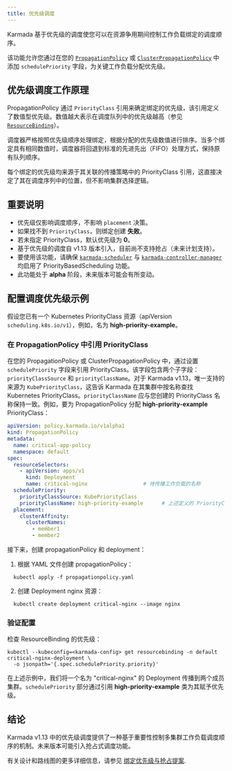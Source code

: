 ```yaml
---
title: 优先级调度
---
```


Karmada 基于优先级的调度使您可以在资源争用期间控制工作负载绑定的调度顺序。

该功能允许您通过在您的 [`PropagationPolicy`](../../reference/karmada-api/policy-resources/propagation-policy-v1alpha1.md) 或 [`ClusterPropagationPolicy`](../../reference/karmada-api/policy-resources/cluster-propagation-policy-v1alpha1.md) 中添加 `schedulePriority` 字段，为关键工作负载分配优先级。

## 优先级调度工作原理
PropagationPolicy 通过 `PriorityClass` 引用来确定绑定的优先级，该引用定义了数值型优先级。数值越大表示在调度队列中的优先级越高（参见 [`ResourceBinding`](../../reference/karmada-api/work-resources/resource-binding-v1alpha2.md)）。

调度器严格按照优先级顺序处理绑定，根据分配的优先级数值进行排序。当多个绑定具有相同数值时，调度器将回退到标准的先进先出（FIFO）处理方式，保持原有队列顺序。

每个绑定的优先级均来源于其关联的传播策略中的 PriorityClass 引用，这直接决定了其在调度序列中的位置，但不影响集群选择逻辑。

## 重要说明

- 优先级仅影响调度顺序，不影响 `placement` 决策。
- 如果找不到 `PriorityClass`，则绑定创建 **失败**。
- 若未指定 PriorityClass，默认优先级为 **0**。
- 基于优先级的调度自 v1.13 版本引入，目前尚不支持抢占（未来计划支持）。
- 要使用该功能，请确保 [`karmada-scheduler`](../../reference/components/karmada-scheduler) 与 [`karmada-controller-manager`](../../reference/components/karmada-controller-manager) 均启用了 PriorityBasedScheduling 功能。
- 此功能处于 **alpha** 阶段，未来版本可能会有所变动。

## 配置调度优先级示例

假设您已有一个 Kubernetes PriorityClass 资源（apiVersion `scheduling.k8s.io/v1`），例如，名为 **high-priority-example**。

### 在 PropagationPolicy 中引用 PriorityClass
在您的 PropagationPolicy 或 ClusterPropagationPolicy 中，通过设置 `schedulePriority` 字段来引用 PriorityClass。该字段包含两个子字段：`priorityClassSource` 和 `priorityClassName`。对于 Karmada v1.13，唯一支持的来源为 `KubePriorityClass`，这告诉 Karmada 在其集群中按名称查找 Kubernetes PriorityClass。`priorityClassName` 应与您创建的 PriorityClass 名称保持一致。例如，要为 PropagationPolicy 分配 **high-priority-example** PriorityClass：

```yaml
apiVersion: policy.karmada.io/v1alpha1
kind: PropagationPolicy
metadata:
  name: critical-app-policy
  namespace: default
spec:
  resourceSelectors:
    - apiVersion: apps/v1
      kind: Deployment
      name: critical-nginx                  # 待传播工作负载的名称
  schedulePriority:
    priorityClassSource: KubePriorityClass
    priorityClassName: high-priority-example      # 上述定义的 PriorityClass 引用
  placement:
    clusterAffinity:
      clusterNames:
        - member1
        - member2
```

接下来，创建 propagationPolicy 和 deployment：

1. 根据 YAML 文件创建 propagationPolicy：
```shell
  kubectl apply -f propagationpolicy.yaml
```
2. 创建 Deployment nginx 资源：
```shell
  kubectl create deployment critical-nginx --image nginx
```

### 验证配置
检查 ResourceBinding 的优先级：
```shell
kubectl --kubeconfig=<karmada-config> get resourcebinding -n default critical-nginx-deployment \
  -o jsonpath='{.spec.schedulePriority.priority}'
```

在上述示例中，我们将一个名为 "critical-nginx" 的 Deployment 传播到两个成员集群。`schedulePriority` 部分通过引用 **high-priority-example** 类为其赋予优先级。

## 结论

Karmada v1.13 中的优先级调度提供了一种基于重要性控制多集群工作负载调度顺序的机制。未来版本可能引入抢占式调度功能。

有关设计和路线图的更多详细信息，请参见 [绑定优先级与抢占提案](https://github.com/karmada-io/karmada/tree/master/docs/proposals/scheduling/binding-priority-preemption).